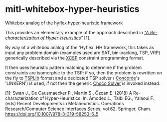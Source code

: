 # mitl-whitebox-hyper-heuristics

Whitebox analog of the hyflex hyper-heuristic framework

This provides an elementary example of the approach described in [*"A Re-characterization of Hyper-Heuristics"*](https://doi.org/10.1007/978-3-319-58253-5_5) [1].

By way of a whitebox analog of the 'Hyflex' HH framework, this takes as input any problem domain (examples used are SAT, bin-packing, TSP, VRP)
generically described via the [XCSP](http://www.xcsp.org/) constraint programming format. 

It then uses heuristic pattern matching to determine if the problem constraints are isomorphic to the TSP: 
if so, then the problem is rewritten on the fly to [TSPLib](http://comopt.ifi.uni-heidelberg.de/software/TSPLIB95/) format and a dedicated TSP solver ( [Concorde](http://www.math.uwaterloo.ca/tsp/concorde.html)'s 'LINKERN') is used, 
if not then the generic [Choco Solver](https://choco-solver.org/) is invoked instead.

[1]: Swan J., De Causmaecker P., Martin S., Özcan E. (2018) 
A Re-characterization of Hyper-Heuristics. 
In: Amodeo L., Talbi EG., Yalaoui F. (eds) Recent Developments in Metaheuristics. 
Operations Research/Computer Science Interfaces Series, vol 62. Springer, Cham. 
https://doi.org/10.1007/978-3-319-58253-5_5
